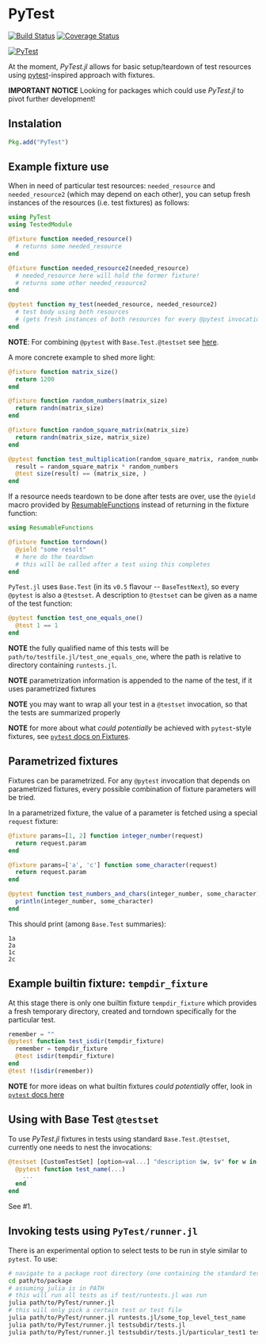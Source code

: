 # PyTest

[![Build Status](https://travis-ci.org/pdobacz/PyTest.jl.svg?branch=master)](https://travis-ci.org/pdobacz/PyTest.jl)
[![Coverage Status](https://coveralls.io/repos/github/pdobacz/PyTest.jl/badge.svg?branch=master)](https://coveralls.io/github/pdobacz/PyTest.jl?branch=master)

[![PyTest](http://pkg.julialang.org/badges/PyTest_0.6.svg)](http://pkg.julialang.org/?pkg=PyTest)

At the moment, *PyTest.jl* allows for basic setup/teardown of test resources using [pytest](http://doc.pytest.org/en/latest/index.html#)-inspired approach with fixtures.

**IMPORTANT NOTICE** Looking for packages which could use *PyTest.jl* to pivot further development!

## Instalation

```julia
Pkg.add("PyTest")
```

## Example fixture use

When in need of particular test resources: `needed_resource` and `needed_resource2` (which may depend on each other), you can setup fresh instances of the resources (i.e. test fixtures) as follows:

```julia
using PyTest
using TestedModule

@fixture function needed_resource()
  # returns some needed_resource
end

@fixture function needed_resource2(needed_resource)
  # needed_resource here will hold the former fixture!
  # returns some other needed_resource2
end

@pytest function my_test(needed_resource, needed_resource2)
  # test body using both resources
  # (gets fresh instances of both resources for every @pytest invocation)
end
```

**NOTE**: For combining `@pytest` with `Base.Test.@testset` see [here](https://github.com/pdobacz/PyTest.jl#using-with-base-test-testset).

A more concrete example to shed more light:

```julia
@fixture function matrix_size()
  return 1200
end

@fixture function random_numbers(matrix_size)
  return randn(matrix_size)
end

@fixture function random_square_matrix(matrix_size)
  return randn(matrix_size, matrix_size)
end

@pytest function test_multiplication(random_square_matrix, random_numbers, matrix_size)
  result = random_square_matrix * random_numbers
  @test size(result) == (matrix_size, )
end
```

If a resource needs teardown to be done after tests are over, use the `@yield` macro provided by [ResumableFunctions](https://github.com/BenLauwens/ResumableFunctions.jl) instead of returning in the fixture function:

```julia
using ResumableFunctions

@fixture function torndown()
  @yield "some result"
  # here do the teardown
  # this will be called after a test using this completes
end
```

`PyTest.jl` uses `Base.Test` (in its `v0.5` flavour -- `BaseTestNext`), so every `@pytest` is also a `@testset`. A description to `@testset` can be given as a name of the test function:

```julia
@pytest function test_one_equals_one()
  @test 1 == 1
end
```

**NOTE** the fully qualified name of this tests will be `path/to/testfile.jl/test_one_equals_one`, where the path is relative to directory containing `runtests.jl`.

**NOTE** parametrization information is appended to the name of the test, if it uses parametrized fixtures

**NOTE** you may want to wrap all your test in a `@testset` invocation, so that the tests are summarized properly

**NOTE** for more about what _could potentially_ be achieved with `pytest`-style fixtures, see [`pytest` docs on Fixtures](http://doc.pytest.org/en/latest/fixture.html).

## Parametrized fixtures

Fixtures can be parametrized. For any `@pytest` invocation that depends on parametrized fixtures, every possible combination of fixture parameters will be tried.

In a parametrized fixture, the value of a parameter is fetched using a special `request` fixture:

```julia
@fixture params=[1, 2] function integer_number(request)
  return request.param
end

@fixture params=['a', 'c'] function some_character(request)
  return request.param
end

@pytest function test_numbers_and_chars(integer_number, some_character)
  println(integer_number, some_character)
end
```

This should print (among `Base.Test` summaries):
```
1a
2a
1c
2c
```

## Example builtin fixture: `tempdir_fixture`

At this stage there is only one builtin fixture `tempdir_fixture` which provides a fresh temporary directory, created and torndown specifically for the particular test.

```julia
remember = ""
@pytest function test_isdir(tempdir_fixture)
  remember = tempdir_fixture
  @test isdir(tempdir_fixture)
end
@test !(isdir(remember))
```

**NOTE** for more ideas on what builtin fixtures _could potentially_ offer, look in [`pytest` docs here](http://doc.pytest.org/en/latest/builtin.html#builtin-fixtures-function-arguments)

## Using with Base Test `@testset`

To use *PyTest.jl* fixtures in tests using standard `Base.Test.@testset`, currently one needs to nest the invocations:

```julia
@testset [CustomTestSet] [option=val...] "description $w, $v" for w in ..., v in ...
  @pytest function test_name(...)
    ...
  end
end
```

See #1.

## Invoking tests using `PyTest/runner.jl`

There is an experimental option to select tests to be run in style similar to `pytest`. To use:

```sh
# navigate to a package root directory (one containing the standard test/runtests.jl)
cd path/to/package
# assuming julia is in PATH
# this will run all tests as if test/runtests.jl was run
julia path/to/PyTest/runner.jl
# this will only pick a certain test or test file
julia path/to/PyTest/runner.jl runtests.jl/some_top_level_test_name
julia path/to/PyTest/runner.jl testsubdir/tests.jl
julia path/to/PyTest/runner.jl testsubdir/tests.jl/particular_test1 testsubdir/tests.jl/particular_test2
```
